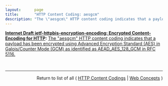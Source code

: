 ```yaml
---
layout:      page
title:       "HTTP Content Coding: aesgcm"
description: "The \"aesgcm\" HTTP content coding indicates that a payload has been encrypted using Advanced Encryption Standard (AES) in Galois/Counter Mode (GCM) as identified as AEAD_AES_128_GCM in RFC 5116."
---
```


**[Internet Draft ietf-httpbis-encryption-encoding: Encrypted Content-Encoding for HTTP](/specs/IETF/I-D/ietf-httpbis-encryption-encoding "This memo introduces a content coding for HTTP that allows message payloads to be encrypted."):** [The "aesgcm" HTTP content coding indicates that a payload has been encrypted using Advanced Encryption Standard (AES) in Galois/Counter Mode (GCM) as identified as AEAD_AES_128_GCM in RFC 5116.](http://tools.ietf.org/html/draft-ietf-httpbis-encryption-encoding#section-2 "Read documentation for HTTP Content Coding &#34;aesgcm&#34;")

<br/>
<hr/>

<p style="text-align: right">Return to list of all ( <a href="../http-content-codings">HTTP Content Codings</a> | <a href="../">Web Concepts</a> )</p>